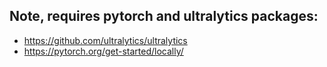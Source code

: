 ## Note, requires pytorch and ultralytics packages:
- https://github.com/ultralytics/ultralytics
- https://pytorch.org/get-started/locally/
